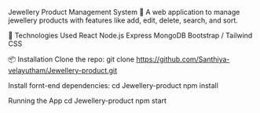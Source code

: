 Jewellery Product Management System 💍
A web application to manage jewellery products with features like add, edit, delete, search, and sort.

🚀 Technologies Used
React
Node.js
Express
MongoDB
Bootstrap / Tailwind CSS

📦 Installation
Clone the repo:
git clone https://github.com/Santhiya-velayutham/Jewellery-product.git


Install fornt-end dependencies:
cd Jewellery-product
npm install


Running the App
cd Jewellery-product
npm start
